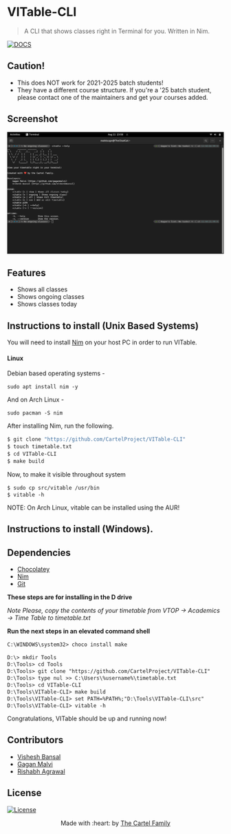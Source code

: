 # VITable-CLI

> A CLI that shows classes right in Terminal for you. Written in Nim.

[![DOCS](https://img.shields.io/badge/Documentation-see%20docs-green?style=flat-square&logo=appveyor)](https://vit-timetableapi.herokuapp.com/docs)

## Caution!

- This does NOT work for 2021-2025 batch students!
- They have a different course structure. If you're a '25 batch student, please contact one of the maintainers and get your courses added.

## Screenshot

![VITable](/assets/vitable.png)

## Features

- Shows all classes
- Shows ongoing classes
- Shows classes today

## Instructions to install (Unix Based Systems)

You will need to install [Nim](https://nim-lang.org) on your host PC in order to run VITable.

#### Linux

Debian based operating systems -

```
sudo apt install nim -y
```

And on Arch Linux -

```
sudo pacman -S nim
```

After installing Nim, run the following.

```sh
$ git clone "https://github.com/CartelProject/VITable-CLI"
$ touch timetable.txt
$ cd VITable-CLI
$ make build
```

Now, to make it visible throughout system

```
$ sudo cp src/vitable /usr/bin
$ vitable -h
```

NOTE: On Arch Linux, vitable can be installed using the AUR!

## Instructions to install (Windows).

## Dependencies

- [Chocolatey](https://chocolatey.org/install)
- [Nim](https://nim-lang.org)
- [Git](https://git-scm.com/download/win)

**These steps are for installing in the D drive**

_Note Please, copy the contents of your timetable from VTOP -> Academics -> Time Table to timetable.txt_

**Run the next steps in an elevated command shell**

```psh
C:\WINDOWS\system32> choco install make
```

```psh
D:\> mkdir Tools
D:\Tools> cd Tools
D:\Tools> git clone "https://github.com/CartelProject/VITable-CLI"
D:\Tools> type nul >> C:\Users\%username%\timetable.txt
D:\Tools> cd VITable-CLI
D:\Tools\VITable-CLI> make build
D:\Tools\VITable-CLI> set PATH=%PATH%;"D:\Tools\VITable-CLI\src"
D:\Tools\VITable-CLI> vitable -h
```

Congratulations, VITable should be up and running now!

## Contributors

- <a href="https://github.com/VisheshBansal">Vishesh Bansal</a>
- <a href="https://github.com/gaganmalvi">Gagan Malvi</a>
- <a href="https://github.com/saintwithataint">Rishabh Agrawal</a>

## License

[![License](http://img.shields.io/:license-mit-blue.svg?style=flat-square)](http://badges.mit-license.org)

<p align="center">
	Made with :heart: by <a href="https://github.com/CartelProject" target="_blank">The Cartel Family</a>
</p>
